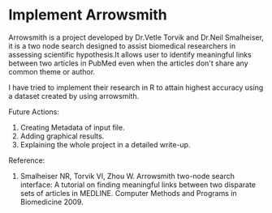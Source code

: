 # Implement Arrowsmith
Arrowsmith is a project developed by Dr.Vetle Torvik and Dr.Neil Smalheiser, it is a two node search designed to assist biomedical researchers in assessing scientific hypothesis.It allows user to identify meaningful links between two articles in PubMed even when the articles don't share any common theme or author.

I have tried to implement their research in R to attain highest accuracy using a dataset created by using arrowsmith. 

Future Actions:
1. Creating Metadata of input file.
2. Adding graphical results.
3. Explaining the whole project in a detailed write-up.


Reference:

1. Smalheiser NR, Torvik VI, Zhou W. Arrowsmith two-node search interface: A tutorial on finding meaningful links between two disparate sets of articles in MEDLINE. Computer Methods and Programs in Biomedicine 2009.
